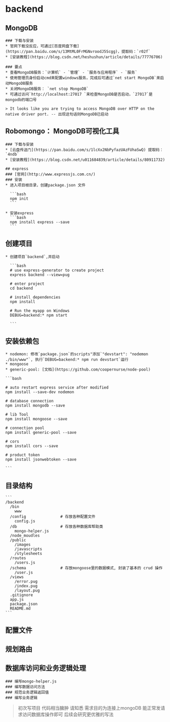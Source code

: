 # backend

  ## MongoDB
    ### 下载与安装
    * 官网下载没反应，可通过[百度网盘下载](https://pan.baidu.com/s/13MtML0FrMGNvroodJ5Scgg)，提取码：`r02f`
    * [安装教程](https://blog.csdn.net/heshushun/article/details/77776706)

    ### 要点
    * 查看MongoDB服务：`计算机` - `管理` - `服务与应用程序` - `服务`
    * 使用管理员身份启动cmd来配置windows服务，完成后可通过`net start MongoDB`来启动MongoDB服务
    * 关闭MongoDB服务： `net stop MongoDB`
    * 可通过访问`http://localhost:27017 `来检查MongoDB是否启动，`27017`是mongodb的端口号

    > It looks like you are trying to access MongoDB over HTTP on the native driver port. -- 出现这句话则MongoDB已启动
  ## Robomongo： MongoDB可视化工具
    ### 下载与安装
    * [云盘传送门](https://pan.baidu.com/s/1lcXx2NbPyfazUAzFUhaSwQ) 提取码：`4ndb`
    * [安装教程](https://blog.csdn.net/u011684839/article/details/80911732)

    ## express
    ### [官网](http://www.expressjs.com.cn/)
    ### 安装
    * 进入项目根目录，创建package.json 文件

      ```bash
      npm init
      ```

    * 安装express
      ```bash
      npm install express --save
      ```
  ## 创建项目
    * 创建项目`backend`,并启动

      ```bash
      # use express-generator to create project
      express backend --view=pug

      # enter project
      cd backend

      # install dependencies
      npm install

      # Run the myapp on Windows
      DEBUG=backend:* npm start

      ```
  ## 安装依赖包
    * nodemon: 修改`package.json`的scripts"添加`"devstart": "nodemon ./bin/www"`, 执行`DEBUG=backend:* npm run devstart`运行
    * mongoose
    * generic-pool: [文档](https://github.com/coopernurse/node-pool)

    ```bash

    # auto restart express service after modified
    npm install --save-dev nodemon

    # database connection
    npm install mongodb --save

    # lib Tool
    npm install mongoose --save

    # connection pool
    npm install generic-pool --save

    # cors
    npm install cors --save

    # product token
    npm install jsonwebtoken --save

    ```
  ## 目录结构
    ```
    /backend
      /bin
        www
      /config               # 存放各种配置文件
        config.js
      /db                   # 存放各种数据库帮助类
        mongo-helper.js
      /node_moudles
      /public
        /images
        /javascripts
        /stylesheets
      /routes
        /users.js
      /schema               # 存放mongoose里的数据模式, 封装了基本的 crud 操作
        /user.js
      /views
        /error.pug
        /index.pug
        /layout.pug
      .gitignore
      app.js
      package.json
      README.md
    ```
  ## 配置文件
  ## 规划路由
  ## 数据库访问和业务逻辑处理
    ### 编写mongo-helper.js
    ### 编写数据访问方法
    ### 规范业务逻辑返回值
    ### 编写业务逻辑

  > 初次写项目 代码相当臃肿 请知悉
  > 需求目的为连接上mongoDB 能正常发请求访问数据库操作即可
  > 后续会研究更优雅的写法